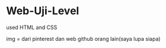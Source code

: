 # Web-Uji-Level
used HTML and CSS

img = dari pinterest dan web github orang lain(saya lupa siapa)

